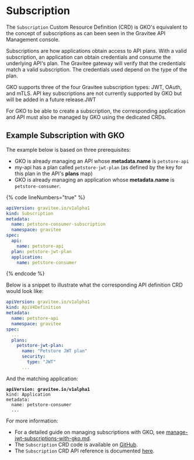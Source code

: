 # Subscription

The `Subscription` Custom Resource Definition (CRD) is GKO's equivalent to the concept of subscriptions as can been seen in the Gravitee API Management console.

Subscriptions are how applications obtain access to API plans. With a valid subscription, an application can obtain credentials and consume the underlying API's plan. The Gravitee gateway will verify that the credentials match a valid subscription. The credentials used depend on the type of the plan.

GKO supports three of the four Gravitee subscription types: JWT, OAuth, and mTLS. API key subscriptions are not currently supported by GKO but will be added in a future release.JWT

For GKO to be able to create a subscription, the corresponding application and API must also be managed by GKO using the dedicated CRDs.

## Example Subscription with GKO

The example below is based on three prerequisites:

* GKO is already managing an API whose **metadata.name** is `petstore-api`
* my-api has a plan called `petstore-jwt-plan` (as defined by the key for this plan in the API's **plans** map)
* GKO is already managing an application whose **metadata.name** is `petstore-consumer`.

{% code lineNumbers="true" %}
```yaml
apiVersion: gravitee.io/v1alpha1
kind: Subscription
metadata:
  name: petstore-consumer-subscription
  namespace: gravitee
spec:
  api:
    name: petstore-api
  plan: petstore-jwt-plan
  application: 
    name: petstore-consumer
```
{% endcode %}

Below is a snippet to illustrate what the corresponding API definition CRD would look like:

```yaml
apiVersion: gravitee.io/v1alpha1
kind: ApiV4Definition
metadata:
  name: petstore-api
  namespace: gravitee
spec:
  ...
  plans:
    petstore-jwt-plan:
      name: "Petstore JWT plan"
      security:
        type: "JWT"
      ...
```

And the matching application:

<pre class="language-yaml"><code class="lang-yaml"><strong>apiVersion: gravitee.io/v1alpha1
</strong>kind: Application
metadata:
  name: petstore-consumer
  ...
</code></pre>

For more information:

* For a detailed guide on managing subscriptions with GKO, see [manage-jwt-subscriptions-with-gko.md](../../guides/manage-jwt-subscriptions-with-gko.md "mention").
* The `Subscription` CRD code is available on [GitHub](https://github.com/gravitee-io/gravitee-kubernetes-operator/blob/master/api/v1alpha1/subscription_types.go).
* The `Subscription` CRD API reference is documented [here](https://github.com/gravitee-io/gravitee-kubernetes-operator/blob/master/docs/api/reference.md#subscription).
